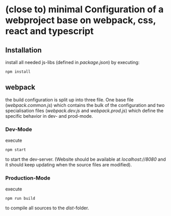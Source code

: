 # (close to) minimal Configuration of a webproject base on **webpack**, **css**, **react** and **typescript**

## **Installation**

install all needed js-libs (defined in *package.json*) by executing:

    npm install

## **webpack**

the build configuration is split up into three file.
One base file (*webpack.common.js*) which contains the bulk of the configuration and two specialisation files (*webpack.dev.js* and *webpack.prod.js*) which define the specific behavior in dev- and prod-mode.

### **Dev-Mode**

execute

    npm start

to start the dev-server. (Website should be available at *localhost://8080* and it should keep updating when the source files are modified).

### **Production-Mode**

execute

    npm run build

to compile all sources to the *dist*-folder.
